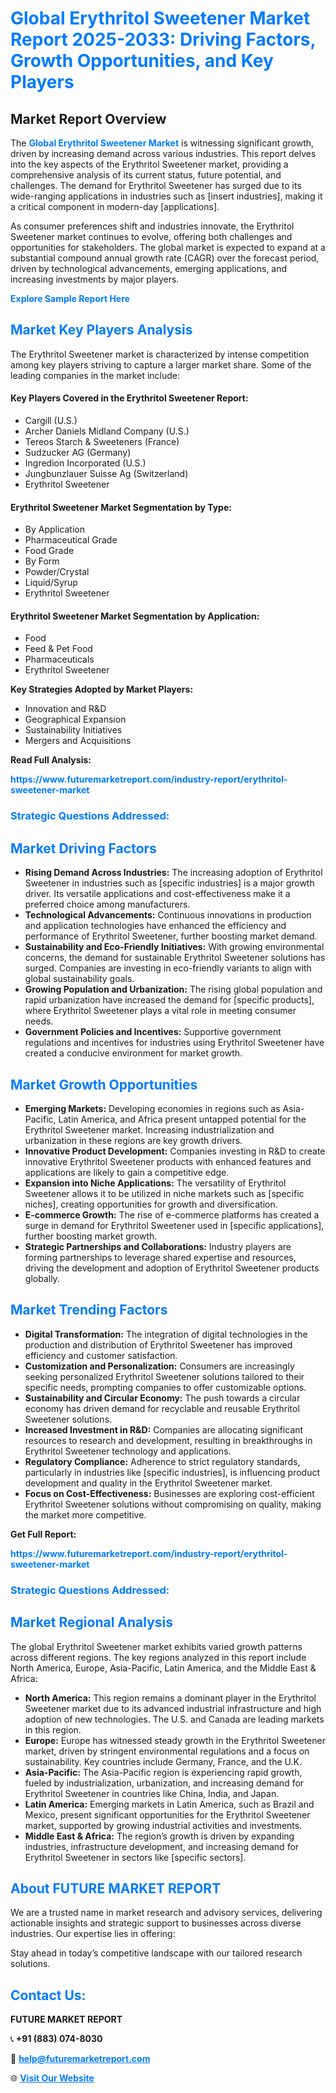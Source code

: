 <h1 style="color: #007BFF;">Global Erythritol Sweetener Market Report 2025-2033: Driving Factors, Growth Opportunities, and Key Players</h1>

<section id="overview">
<h2>Market Report Overview</h2>
<p>The <a href="https://www.futuremarketreport.com/industry-report/erythritol-sweetener-market" style="color: #007BFF; text-decoration: none;"><strong>Global Erythritol Sweetener Market</strong></a> is witnessing significant growth, driven by increasing demand across various industries. This report delves into the key aspects of the Erythritol Sweetener market, providing a comprehensive analysis of its current status, future potential, and challenges. The demand for Erythritol Sweetener has surged due to its wide-ranging applications in industries such as [insert industries], making it a critical component in modern-day [applications].</p>
<p>As consumer preferences shift and industries innovate, the Erythritol Sweetener market continues to evolve, offering both challenges and opportunities for stakeholders. The global market is expected to expand at a substantial compound annual growth rate (CAGR) over the forecast period, driven by technological advancements, emerging applications, and increasing investments by major players.</p>
</section>

<section id="overview">
<p><a href="https://www.futuremarketreport.com/request-sample/reportId=97254" style="color: #007BFF; text-decoration: none;"><strong>Explore Sample Report Here</strong></a></p>
</section>

<section id="key-players">
<h2 style="color: #007BFF;">Market Key Players Analysis</h2>
<p>The Erythritol Sweetener market is characterized by intense competition among key players striving to capture a larger market share. Some of the leading companies in the market include:</p>
<h4>Key Players Covered in the Erythritol Sweetener Report:</h4>
<ul><li>Cargill (U.S.)</li><li>Archer Daniels Midland Company (U.S.)</li><li>Tereos Starch &amp; Sweeteners (France)</li><li>Sudzucker AG (Germany)</li><li>Ingredion Incorporated (U.S.)</li><li>Jungbunzlauer Suisse Ag (Switzerland)</li><li>Erythritol Sweetener</li></ul>
<h4>Erythritol Sweetener Market Segmentation by Type:</h4>
<ul><li>By Application</li><li>Pharmaceutical Grade</li><li>Food Grade</li><li>By Form</li><li>Powder/Crystal</li><li>Liquid/Syrup</li><li>Erythritol Sweetener</li></ul>

<h4>Erythritol Sweetener Market Segmentation by Application:</h4>
<ul><li>Food</li><li>Feed &amp; Pet Food</li><li>Pharmaceuticals</li><li>Erythritol Sweetener</li></ul>
<p><strong>Key Strategies Adopted by Market Players:</strong></p>
<ul>
<li>Innovation and R&D</li>
<li>Geographical Expansion</li>
<li>Sustainability Initiatives</li>
<li>Mergers and Acquisitions</li>
</ul>
</section>

<section>
<p><strong>Read Full Analysis: </strong></p><a href="https://www.futuremarketreport.com/industry-report/erythritol-sweetener-market" style="color: #007BFF; text-decoration: none;"><strong>https://www.futuremarketreport.com/industry-report/erythritol-sweetener-market</strong></a>
<h3 style="color: #007BFF;">Strategic Questions Addressed:</h3>
</section>

<section id="driving-factors">
<h2 style="color: #007BFF;">Market Driving Factors</h2>
<ul>
<li><strong>Rising Demand Across Industries:</strong> The increasing adoption of Erythritol Sweetener in industries such as [specific industries] is a major growth driver. Its versatile applications and cost-effectiveness make it a preferred choice among manufacturers.</li>
<li><strong>Technological Advancements:</strong> Continuous innovations in production and application technologies have enhanced the efficiency and performance of Erythritol Sweetener, further boosting market demand.</li>
<li><strong>Sustainability and Eco-Friendly Initiatives:</strong> With growing environmental concerns, the demand for sustainable Erythritol Sweetener solutions has surged. Companies are investing in eco-friendly variants to align with global sustainability goals.</li>
<li><strong>Growing Population and Urbanization:</strong> The rising global population and rapid urbanization have increased the demand for [specific products], where Erythritol Sweetener plays a vital role in meeting consumer needs.</li>
<li><strong>Government Policies and Incentives:</strong> Supportive government regulations and incentives for industries using Erythritol Sweetener have created a conducive environment for market growth.</li>
</ul>
</section>

<section id="growth-opportunities">
<h2 style="color: #007BFF;">Market Growth Opportunities</h2>
<ul>
<li><strong>Emerging Markets:</strong> Developing economies in regions such as Asia-Pacific, Latin America, and Africa present untapped potential for the Erythritol Sweetener market. Increasing industrialization and urbanization in these regions are key growth drivers.</li>
<li><strong>Innovative Product Development:</strong> Companies investing in R&D to create innovative Erythritol Sweetener products with enhanced features and applications are likely to gain a competitive edge.</li>
<li><strong>Expansion into Niche Applications:</strong> The versatility of Erythritol Sweetener allows it to be utilized in niche markets such as [specific niches], creating opportunities for growth and diversification.</li>
<li><strong>E-commerce Growth:</strong> The rise of e-commerce platforms has created a surge in demand for Erythritol Sweetener used in [specific applications], further boosting market growth.</li>
<li><strong>Strategic Partnerships and Collaborations:</strong> Industry players are forming partnerships to leverage shared expertise and resources, driving the development and adoption of Erythritol Sweetener products globally.</li>
</ul>
</section>

<section id="trending-factors">
<h2 style="color: #007BFF;">Market Trending Factors</h2>
<ul>
<li><strong>Digital Transformation:</strong> The integration of digital technologies in the production and distribution of Erythritol Sweetener has improved efficiency and customer satisfaction.</li>
<li><strong>Customization and Personalization:</strong> Consumers are increasingly seeking personalized Erythritol Sweetener solutions tailored to their specific needs, prompting companies to offer customizable options.</li>
<li><strong>Sustainability and Circular Economy:</strong> The push towards a circular economy has driven demand for recyclable and reusable Erythritol Sweetener solutions.</li>
<li><strong>Increased Investment in R&D:</strong> Companies are allocating significant resources to research and development, resulting in breakthroughs in Erythritol Sweetener technology and applications.</li>
<li><strong>Regulatory Compliance:</strong> Adherence to strict regulatory standards, particularly in industries like [specific industries], is influencing product development and quality in the Erythritol Sweetener market.</li>
<li><strong>Focus on Cost-Effectiveness:</strong> Businesses are exploring cost-efficient Erythritol Sweetener solutions without compromising on quality, making the market more competitive.</li>
</ul>
</section>

<section>
<p><strong>Get Full Report: </strong></p><a href="https://www.futuremarketreport.com/industry-report/erythritol-sweetener-market" style="color: #007BFF; text-decoration: none;"><strong>https://www.futuremarketreport.com/industry-report/erythritol-sweetener-market</strong></a>
<h3 style="color: #007BFF;">Strategic Questions Addressed:</h3>
</section>


<section id="regional-analysis">
<h2 style="color: #007BFF;">Market Regional Analysis</h2>
<p>The global Erythritol Sweetener market exhibits varied growth patterns across different regions. The key regions analyzed in this report include North America, Europe, Asia-Pacific, Latin America, and the Middle East & Africa:</p>
<ul>
<li><strong>North America:</strong> This region remains a dominant player in the Erythritol Sweetener market due to its advanced industrial infrastructure and high adoption of new technologies. The U.S. and Canada are leading markets in this region.</li>
<li><strong>Europe:</strong> Europe has witnessed steady growth in the Erythritol Sweetener market, driven by stringent environmental regulations and a focus on sustainability. Key countries include Germany, France, and the U.K.</li>
<li><strong>Asia-Pacific:</strong> The Asia-Pacific region is experiencing rapid growth, fueled by industrialization, urbanization, and increasing demand for Erythritol Sweetener in countries like China, India, and Japan.</li>
<li><strong>Latin America:</strong> Emerging markets in Latin America, such as Brazil and Mexico, present significant opportunities for the Erythritol Sweetener market, supported by growing industrial activities and investments.</li>
<li><strong>Middle East & Africa:</strong> The region’s growth is driven by expanding industries, infrastructure development, and increasing demand for Erythritol Sweetener in sectors like [specific sectors].</li>
</ul>
</section>

<footer>
<h2 style="color: #007BFF;">About FUTURE MARKET REPORT</h2>
<p>We are a trusted name in market research and advisory services, delivering actionable insights and strategic support to businesses across diverse industries. Our expertise lies in offering:</p>

<p>Stay ahead in today’s competitive landscape with our tailored research solutions.</p>

<h2 style="color: #007BFF;">Contact Us:</h2>
<p><strong>FUTURE MARKET REPORT</strong></p>
<p>📞 <strong>+91 (883) 074-8030</strong></p>
<p>📧 <strong><a href="mailto:help@futuremarketreport.com" style="color: #007BFF;">help@futuremarketreport.com</a></strong></p>
<p>🌐 <strong><a href="https://www.futuremarketreport.com/" style="color: #007BFF;">Visit Our Website</a></strong></p>
</footer>